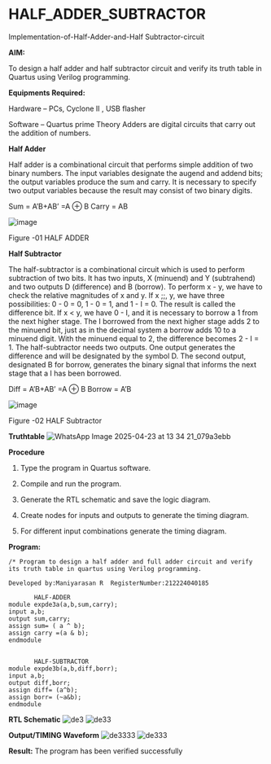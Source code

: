 # HALF_ADDER_SUBTRACTOR

Implementation-of-Half-Adder-and-Half Subtractor-circuit

**AIM:**

To design a half adder and half subtractor circuit and verify its truth table in Quartus using Verilog programming.

**Equipments Required:**

Hardware – PCs, Cyclone II , USB flasher 

Software – Quartus prime Theory Adders are digital circuits that carry out the addition of numbers.

**Half Adder**

Half adder is a combinational circuit that performs simple addition of two binary numbers. The input variables designate the augend and addend bits; the output variables produce the sum and carry. It is necessary to specify two output variables because the result may consist of two binary digits.

Sum = A’B+AB’ =A ⊕ B Carry = AB

![image](https://github.com/naavaneetha/HALF_ADDER_SUBTRACTOR/assets/154305477/bd4a0b2c-cdbc-4184-ab08-81578f121e1f)

Figure -01 HALF ADDER

**Half Subtractor**

The half-subtractor is a combinational circuit which is used to perform subtraction of two bits. It has two inputs, X (minuend) and Y (subtrahend) and two outputs D (difference) and B (borrow). To perform x - y, we have to check the relative magnitudes of x and y. If x ;;, y, we have three possibilities: 0 - 0 = 0, 1 - 0 = 1, and 1 - I = 0. The result is called the difference bit. If x < y, we have 0 - I, and it is necessary to borrow a 1 from the next higher stage. The I borrowed from the next higher stage adds 2 to the minuend bit, just as in the decimal system a borrow adds 10 to a minuend digit. With the minuend equal to 2, the difference becomes 2 - I = 1. The half-subtractor needs two outputs. One output generates the difference and will be designated by the symbol D. The second output, designated B for borrow, generates the binary signal that informs the next stage that a I has been borrowed. 

Diff = A’B+AB’ =A ⊕ B
Borrow = A’B

 ![image](https://github.com/naavaneetha/HALF_ADDER_SUBTRACTOR/assets/154305477/d76b099c-513f-4e7c-843a-e2fd028a531a)

Figure -02 HALF Subtractor

**Truthtable**
![WhatsApp Image 2025-04-23 at 13 34 21_079a3ebb](https://github.com/user-attachments/assets/15b458ea-898e-4f0e-8bb7-b825fc347959)


**Procedure**

1.	Type the program in Quartus software.

2.	Compile and run the program.

3.	Generate the RTL schematic and save the logic diagram.

4.	Create nodes for inputs and outputs to generate the timing diagram.

5.	For different input combinations generate the timing diagram.


**Program:**
```
/* Program to design a half adder and full adder circuit and verify its truth table in quartus using Verilog programming.

Developed by:Maniyarasan R  RegisterNumber:212224040185

       HALF-ADDER
module expde3a(a,b,sum,carry);
input a,b;
output sum,carry;
assign sum= ( a ^ b);
assign carry =(a & b);
endmodule


       HALF-SUBTRACTOR 
module expde3b(a,b,diff,borr);
input a,b;
output diff,borr;
assign diff= (a^b);
assign borr= (~a&b);
endmodule
```

**RTL Schematic**
![de3](https://github.com/user-attachments/assets/b72fd96c-7501-46c6-bd94-27ff0756d423)
![de33](https://github.com/user-attachments/assets/854bb465-303a-4327-b7e8-8f65b42ef06c)


**Output/TIMING Waveform**
![de3333](https://github.com/user-attachments/assets/c5b91056-4303-4c9d-bd00-964036782277)
![de333](https://github.com/user-attachments/assets/d70d588f-566a-4fe7-bc17-248bd2f7c4b5)



**Result:**
        The program has been verified successfully
